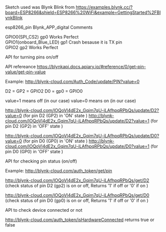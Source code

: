 Sketch used was Blynk Blink from https://examples.blynk.cc/?board=ESP8266&shield=ESP8266%20WiFi&example=GettingStarted%2FBlynkBlink

esp8266_pin			Blynk_APP_digital	Comments

GPIO0(SPI_CS2)			gp0			Works Perfect	
GPIO1(onboard_Blue_LED)		gp1     		Crash besause it is TX pin     	      
GPIO2				gp2			Works Perfect


API for turning pins on/off

API refereance https://blynkapi.docs.apiary.io/#reference/0/get-pin-value/get-pin-value

Example: http://blynk-cloud.com/Auth_Code/update/PIN?value=0

D2 = GP2 = GPIO2
D0 = gp0 = GPIO0

value=1 means off (in our case)
value=0 means on (in our case)

http://blynk-cloud.com/lOQoVl4dE2x_Gqim7qU-iLAfhpqRPbQs/update/D2?value=0 (for pin D2 (GP2) in 'ON' state )
http://blynk-cloud.com/lOQoVl4dE2x_Gqim7qU-iLAfhpqRPbQs/update/D2?value=1 (for pin D2 (GP2) in 'OFF' state )

http://blynk-cloud.com/lOQoVl4dE2x_Gqim7qU-iLAfhpqRPbQs/update/D0?value=0 (for pin D0 (GP0) in 'ON' state )
http://blynk-cloud.com/lOQoVl4dE2x_Gqim7qU-iLAfhpqRPbQs/update/D0?value=1 (for pin D0 (GP0) in 'OFF' state )


API for checking pin status (on/off)

Example: http://blynk-cloud.com/auth_token/get/pin

http://blynk-cloud.com/lOQoVl4dE2x_Gqim7qU-iLAfhpqRPbQs/get/D2 (check status of pin D2 (gp2) is on or off, Returns '1' if off or '0' if on  ) 

http://blynk-cloud.com/lOQoVl4dE2x_Gqim7qU-iLAfhpqRPbQs/get/D0 (check status of pin D0 (gp0) is on or off, Returns '1' if off or '0' if on  ) 

API to check device connected or not

http://blynk-cloud.com/auth_token/isHardwareConnected
returns true or false



